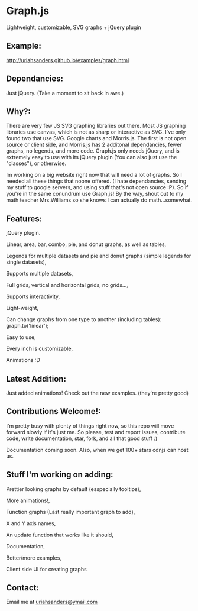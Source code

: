 Graph.js
========

Lightweight, customizable, SVG graphs + jQuery plugin

Example:
--------
http://uriahsanders.github.io/examples/graph.html

Dependancies:
-------------
Just jQuery. (Take a moment to sit back in awe.)

Why?:
------
There are very few JS SVG graphing libraries out there. Most JS graphing libraries use canvas, which is not as sharp or interactive as SVG. I've only found two that use SVG. Google charts and Morris.js. The first is not open source or client side, and Morris.js has 2 additonal dependancies, fewer graphs, no legends, and more code. Graph.js only needs jQuery, and is extremely easy to use with its jQuery plugin (You can also just use the "classes"), or otherwise.

Im working on a big website right now that will need a lot of graphs. So I needed all these things that noone offered. (I hate dependancies, sending my stuff to google servers, and using stuff that's not open source :P). So if you're in the same conundrum use Graph.js! By the way, shout out to my math teacher Mrs.Williams so she knows I can actually do math...somewhat.

Features:
---------
jQuery plugin.

Linear, area, bar, combo, pie, and donut graphs, as well as tables,

Legends for multiple datasets and pie and donut graphs (simple legends for single datasets),

Supports multiple datasets,

Full grids, vertical and horizontal grids, no grids...,

Supports interactivity,

Light-weight,

Can change graphs from one type to another (including tables): graph.to('linear');

Easy to use,

Every inch is customizable,

Animations :D

Latest Addition:
---------------
Just added animations! Check out the new examples. (they're pretty good)

Contributions Welcome!:
-----------------------
I'm pretty busy with plenty of things right now, so this repo will move forward slowly if it's just me. So please, test and report issues, contribute code, write documentation, star, fork, and all that good stuff :)

Documentation coming soon. Also, when we get 100+ stars cdnjs can host us.

Stuff I'm working on adding:
----------------------------
Prettier looking graphs by default (esspecially tooltips),

More animations!,

Function graphs (Last really important graph to add),

X and Y axis names,

An update function that works like it should,

Documentation,

Better/more examples,

Client side UI for creating graphs

Contact:
--------
Email me at uriahsanders@ymail.com